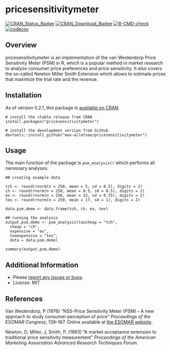 pricesensitivitymeter
=====================

[![CRAN\_Status\_Badge](https://www.r-pkg.org/badges/version/pricesensitivitymeter)](https://cran.r-project.org/package=pricesensitivitymeter)
[![CRAN\_Download\_Badge](https://cranlogs.r-pkg.org/badges/grand-total/pricesensitivitymeter)](https://cran.r-project.org/package=pricesensitivitymeter)
[![R-CMD-check](https://github.com/max-alletsee/pricesensitivitymeter/workflows/R-CMD-check/badge.svg)](https://github.com/max-alletsee/pricesensitivitymeter/actions)
[![codecov](https://codecov.io/gh/max-alletsee/pricesensitivitymeter/branch/master/graph/badge.svg?token=W1JHNAMMEB)](https://codecov.io/gh/max-alletsee/pricesensitivitymeter)

Overview
--------

pricesensitivitymeter is an implementation of the van Westendorp Price
Sensitivity Meter (PSM) in R, which is a popular method in market
research to analyze consumer price preferences and price sensitivity. It
also covers the so-called Newton Miller Smith Extension which allows to
estimate prices that maximize the trial rate and the revenue.

Installation
------------

As of version 0.2.1, this package is [available on
CRAN](https://cran.r-project.org/package=pricesensitivitymeter).

    # install the stable release from CRAN
    install.packages("pricesensitivitymeter")

    # install the development version from Github
    devtools::install_github("max-alletsee/pricesensitivitymeter")

Usage
-----

The main function of the package is `psm_analysis()` which performs all
necessary analyses.

    ## creating example data

    tch <- round(rnorm(n = 250, mean = 5, sd = 0.5), digits = 2)
    ch <- round(rnorm(n = 250, mean = 8.5, sd = 0.5), digits = 2)
    ex <- round(rnorm(n = 250, mean = 13, sd = 0.75), digits = 2)
    tex <- round(rnorm(n = 250, mean = 17, sd = 1), digits = 2)

    data.psm.demo <- data.frame(tch, ch, ex, tex)

    ## running the analysis
    output.psm.demo <- psm_analysis(toocheap = "tch",
      cheap = "ch",
      expensive = "ex",
      tooexpensive = "tex",
      data = data.psm.demo)

    summary(output.psm.demo)

Additional Information
----------------------

-   Please [report any issues or
    bugs](https://github.com/max-alletsee/pricesensitivitymeter/issues).
-   License: MIT

References
----------

Van Westendorp, P (1976) “NSS-Price Sensitivity Meter (PSM) – A new
approach to study consumer perception of price” *Proceedings of the
ESOMAR Congress*, 139–167. Online available at [the ESOMAR
website](https://www.researchworld.com/a-new-approach-to-study-consumer-perception-of-price/).

Newton, D, Miller, J, Smith, P, (1993) “A market acceptance extension to
traditional price sensitivity measurement” *Proceedings of the American
Marketing Association Advanced Research Techniques Forum*.
